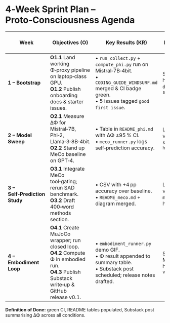 # 4‑Week Sprint Plan – Proto‑Consciousness Agenda

| Week | Objectives (O) | Key Results (KR) | Leads / Help‑Wanted Labels |
|------|----------------|------------------|---------------------------|
| **1 – Bootstrap** | **O1.1** Land working Φ‑proxy pipeline on laptop‑class GPU.<br>**O1.2** Publish onboarding docs & starter issues. | • `run_collect.py` + `compute_phi.py` run on Mistral‑7B‑4bit.<br>• `CODING_GUIDE_WINDSURF.md` merged & CI badge green.<br>• 5 issues tagged `good first issue`. | Skylar (PO) — help: `documentation`, `setup` |
| **2 – Model Sweep** | **O2.1** Measure ΔΦ for Mistral‑7B, Phi‑2, Llama‑3‑8B‑4bit.<br>**O2.2** Stand up MeCo baseline on GPT‑4. | • Table in `README_phi.md` with ΔΦ ±95 % CI.<br>• `meco_runner.py` logs self‑prediction accuracy. | Lead: volunteer `phi-sweep` — help: `hf-loading` |
| **3 – Self‑Prediction Study** | **O3.1** Integrate MeCo tool‑gating; rerun SAD benchmark.<br>**O3.2** Draft 400‑word methods section. | • CSV with +4 pp accuracy over baseline.<br>• `README_meco.md` + diagram merged. | Lead: volunteer `meco-lead` — help: `analysis` |
| **4 – Embodiment Loop** | **O4.1** Create MuJoCo wrapper; run closed loop.<br>**O4.2** Compute Φ in embodied run.<br>**O4.3** Publish Substack write‑up & GitHub release v0.1. | • `embodiment_runner.py` demo GIF.<br>• Φ result appended to summary table.<br>• Substack post scheduled; release notes drafted. | Skylar + Manus — help: `mujoco`, `video` |

**Definition of Done:** green CI, README tables populated, Substack post summarising ΔΦ across all conditions.
